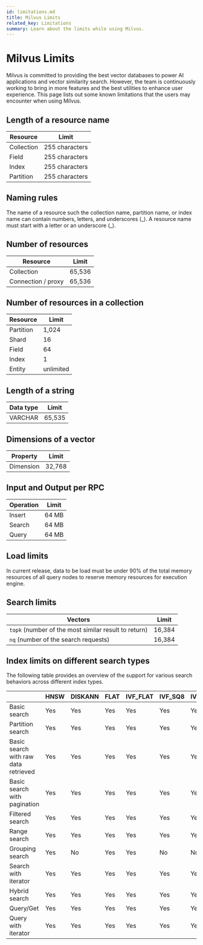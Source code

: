 ```yaml
---
id: limitations.md
title: Milvus Limits
related_key: Limitations
summary: Learn about the limits while using Milvus.
---
```

# Milvus Limits

Milvus is committed to providing the best vector databases to power AI applications and vector similarity search. However, the team is continuously working to bring in more features and the best utilities to enhance user experience. This page lists out some known limitations that the users may encounter when using Milvus.

## Length of a resource name

| Resource      | Limit  |
| ----------- | ----------- |
| Collection      | 255 characters      |
| Field   | 255 characters        |
| Index   | 255 characters       |
| Partition   | 255  characters      |

## Naming rules

The name of a resource such the collection name, partition name, or index name can contain numbers, letters, and underscores (\_\). A resource name must start with a letter or an underscore (\_\).

## Number of resources

| Resource      | Limit |
| ----------- | ----------- |
| Collection     | 65,536       |
| Connection / proxy   | 65,536        |

## Number of resources in a collection

| Resource     | Limit|
| ----------- | ----------- |
| Partition      | 1,024       |
| Shard   | 16        |
| Field   | 64        |
| Index   | 1        |
| Entity   | unlimited        |

## Length of a string 
| Data type      | Limit  |
| ----------- | ----------- |
| VARCHAR      | 65,535       |



## Dimensions of a vector
| Property      | Limit |
| ----------- | ----------- |
| Dimension      | 32,768       |

## Input and Output per RPC
| Operation      | Limit |
| ----------- | ----------- |
| Insert      | 64 MB    |
| Search   | 64 MB     |
| Query   | 64 MB      |

## Load limits
In current release, data to be load must be under 90% of the total memory resources of all query nodes to reserve memory resources for execution engine.

## Search limits
| Vectors      | Limit |
| ----------- | ----------- |
| <code>topk</code> (number of the most similar result to return)   | 16,384       |
| <code>nq</code> (number of the search requests)    | 16,384       |

## Index limits on different search types

The following table provides an overview of the support for various search behaviors across different index types.

|                                      | HNSW | DISKANN | FLAT | IVF_FLAT | IVF_SQ8 | IVF_PQ | SCANN | GPU_IFV_FLAT | GPU_IVF_PQ | GPU_CAGRA | GPU_BRUTE_FORCE | SPARSE_INVERTED_INDEX | SPARSE_WAND         | BIN_FLAT | BIN_IVF_FLAT |
|--------------------------------------|------|---------|------|----------|---------|--------|-------|--------------|------------|-----------|-----------------|-----------------------|---------------------|----------|--------------|
| Basic search                         | Yes  | Yes     | Yes  | Yes      | Yes     | Yes    | Yes   | Yes          | Yes        | Yes       | Yes             | Yes                   | Yes                 | Yes      | Yes          |
| Partition search                     | Yes  | Yes     | Yes  | Yes      | Yes     | Yes    | Yes   | Yes          | Yes        | Yes       | Yes             | Yes                   | Yes                 | Yes      | Yes          |
| Basic search with raw data retrieved | Yes  | Yes     | Yes  | Yes      | Yes     | Yes    | Yes   | Yes          | Yes        | Yes       | Yes             | Yes                   | Yes                 | Yes      | Yes          |
| Basic search with pagination         | Yes  | Yes     | Yes  | Yes      | Yes     | Yes    | Yes   | Yes          | Yes        | Yes       | Yes             | Yes                   | Yes                 | Yes      | Yes          |
| Filtered search                      | Yes  | Yes     | Yes  | Yes      | Yes     | Yes    | Yes   | Yes          | Yes        | Yes       | Yes             | Yes                   | Yes                 | Yes      | Yes          |
| Range search                         | Yes  | Yes     | Yes  | Yes      | Yes     | Yes    | Yes   | No           | No         | No        | No              | No                    | No                  | Yes      | Yes          |
| Grouping search                      | Yes  | No      | Yes  | Yes      | No      | No     | No    | No           | No         | No        | No              | No                    | No                  | No       | No           |
| Search with iterator                 | Yes  | Yes     | Yes  | Yes      | Yes     | Yes    | Yes   | No           | No         | No        | No              | No                    | No                  | No       | No           |
| Hybrid search                        | Yes  | Yes     | Yes  | Yes      | Yes     | Yes    | Yes   | Yes          | Yes        | Yes       | Yes             | Yes(Only RRFRanker)   | Yes(Only RRFRanker) | Yes      | Yes          |
| Query/Get                            | Yes  | Yes     | Yes  | Yes      | Yes     | Yes    | Yes   | Yes          | Yes        | Yes       | Yes             | Yes                   | Yes                 | Yes      | Yes          |
| Query with iterator                  | Yes  | Yes     | Yes  | Yes      | Yes     | Yes    | Yes   | No           | No         | No        | No              | Yes                   | Yes                 | Yes      | Yes          |
